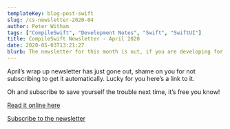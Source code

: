 ```yaml
---
templateKey: blog-post-swift
slug: /cs-newsletter-2020-04
author: Peter Witham
tags: ["CompileSwift", "Development Notes", "Swift", "SwiftUI"]
title: CompileSwift Newsletter - April 2020
date: 2020-05-03T13:21:27
blurb: The newsletter for this month is out, if you are developing for Apple's platforms then it's for you.
---
```


April’s wrap up newsletter has just gone out, shame on you for not subscribing to get it automatically. Lucky for you here’s a link to it.

Oh and subscribe to save yourself the trouble next time, it’s free you know!

[Read it online here](https://mailchi.mp/9002ec183242/compileswift)

[Subscribe to the newsletter](http://eepurl.com/bwcOJf)